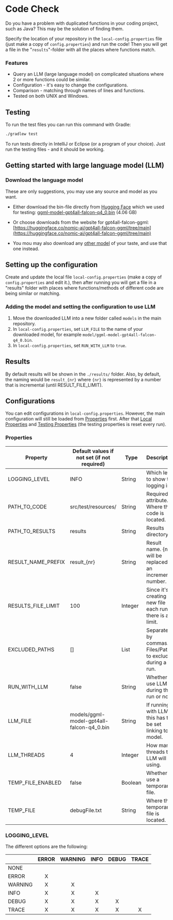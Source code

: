 
# Code Check #

Do you have a problem with duplicated functions in your coding project, such as Java? This may be the solution of finding them.

Specify the location of your repository in the `local-config.properties` file (just make a copy of `config.properties`) and run the code! Then you will get a file in the "`results`"-folder with all the places where functions match.

### Features ###

* Query an LLM (large language model) on complicated situations where 2 or more functions could be similar.
* Configuration - it's easy to change the configurations.
* Comparison - matching through names of lines and functions. 
* Tested on both UNIX and Windows.

## Testing ##

To run the test files you can run this command with Gradle:

```bash
./gradlew test
```

To run tests directly in IntelliJ or Eclipse (or a program of your choice). Just run the testing files - and it should be working.

## Getting started with large language model (LLM) ##

### Download the language model ###

These are only suggestions, you may use any source and model as you want.

* Either download the bin-file directly from [Hugging Face](https://huggingface.co/) which we used for testing:
[ggml-model-gpt4all-falcon-q4_0.bin](https://huggingface.co/nomic-ai/gpt4all-falcon-ggml/resolve/main/ggml-model-gpt4all-falcon-q4_0.bin?download=true) (4.06 GB)

* Or choose downloads from the website for gpt4all-falcon-ggml:
[https://huggingface.co/nomic-ai/gpt4all-falcon-ggml/tree/main](https://huggingface.co/nomic-ai/gpt4all-falcon-ggml/tree/main)

* You mou may also download any [other model](https://huggingface.co/models) of your taste, and use that one instead.

## Setting up the configuration ##

Create and update the local file `local-config.properties` (make a copy of `config.properties` and edit it.), then after running you will get a file in a "results" folder with places where functions/methods of different code are being similar or matching.

### Adding the model and setting the configuration to use LLM ###

1. Move the downloaded LLM into a new folder called `models` in the main repository.
2. In `local-config.properties`, set `LLM_FILE` to the name of your downloaded model, for example `model/ggml-model-gpt4all-falcon-q4_0.bin`.
3. In `local-config.properties`, set `RUN_WITH_LLM` to `true`.

## Results ##

By default results will be shown in the `./results/` folder. Also, by default, the naming would be `result_{nr}` where `{nr}` is represented by a number that is incremental (until RESULT_FILE_LIMIT).

## Configurations ##

You can edit configurations in `local-config.properties`. However, the main configuration will still be loaded from [Properties](`config.properties`) first. After that [Local Properties](local-config.properties) and [Testing Properties](test-config.properties) (the testing properties is reset every run).

### Properties

| Property             | Default values if not set (if not required) | Type         | Description                                                  |
|----------------------|---------------------------------------------|--------------|--------------------------------------------------------------|
| LOGGING_LEVEL        | INFO                                        | String       | Which level to show the logging in.                          |
| PATH_TO_CODE         | src/test/resources/                         | String       | Required attribute. Where the code is located.               |
| PATH_TO_RESULTS      | results                                     | String       | Results directory.                                           |
| RESULT_NAME_PREFIX   | result_{nr}                                 | String       | Result name. {nr} will be replaced by an incremental number. |
| RESULTS_FILE_LIMIT   | 100                                         | Integer      | Since it's creating a new file each run, there is a limit.   |
| EXCLUDED_PATHS       | []                                          | List<String> | Separated by commas. Files/Paths to exclude during a run.    |
| RUN_WITH_LLM         | false                                       | String       | Whether to use LLM during the run or not.                    |
| LLM_FILE             | models/ggml-model-gpt4all-falcon-q4_0.bin   | String       | If running with LLM, this has to be set linking to a model.  |
| LLM_THREADS          | 4                                           | Integer      | How many threads the LLM will be using.                      |
| TEMP_FILE_ENABLED    | false                                       | Boolean      | Whether to use a temporary file.                             |
| TEMP_FILE            | debugFile.txt                               | String       | Where the temporary file is located.                         |

### LOGGING_LEVEL
The different options are the following:

|         | ERROR | WARNING | INFO | DEBUG | TRACE |
|---------|:-----:|:-------:|:----:|:-----:|:-----:|
| NONE    |       |         |      |       |       |
| ERROR   |   X   |         |      |       |       |
| WARNING |   X   |    X    |      |       |       |
| INFO    |   X   |    X    |  X   |       |       |
| DEBUG   |   X   |    X    |  X   |   X   |       |
| TRACE   |   X   |    X    |  X   |   X   |   X   |
